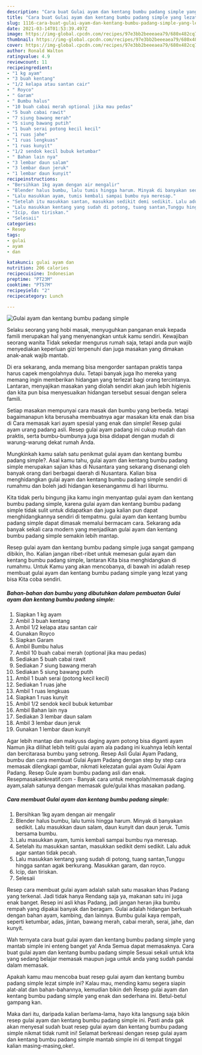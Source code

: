 ```yaml
---
description: "Cara buat Gulai ayam dan kentang bumbu padang simple yang lezat dan Mudah Dibuat"
title: "Cara buat Gulai ayam dan kentang bumbu padang simple yang lezat dan Mudah Dibuat"
slug: 1116-cara-buat-gulai-ayam-dan-kentang-bumbu-padang-simple-yang-lezat-dan-mudah-dibuat
date: 2021-03-14T01:53:39.497Z
image: https://img-global.cpcdn.com/recipes/97e3bb2beeeaea79/680x482cq70/gulai-ayam-dan-kentang-bumbu-padang-simple-foto-resep-utama.jpg
thumbnail: https://img-global.cpcdn.com/recipes/97e3bb2beeeaea79/680x482cq70/gulai-ayam-dan-kentang-bumbu-padang-simple-foto-resep-utama.jpg
cover: https://img-global.cpcdn.com/recipes/97e3bb2beeeaea79/680x482cq70/gulai-ayam-dan-kentang-bumbu-padang-simple-foto-resep-utama.jpg
author: Ronald Walton
ratingvalue: 4.9
reviewcount: 11
recipeingredient:
- "1 kg ayam"
- "3 buah kentang"
- "1/2 kelapa atau santan cair"
- " Royco"
- " Garam"
- " Bumbu halus"
- "10 buah cabai merah optional jika mau pedas"
- "5 buah cabai rawit"
- "7 siung bawang merah"
- "5 siung bawang putih"
- "1 buah serai potong kecil kecil"
- "1 ruas jahe"
- "1 ruas lengkuas"
- "1 ruas kunyit"
- "1/2 sendok kecil bubuk ketumbar"
- " Bahan lain nya"
- "3 lembar daun salam"
- "3 lembar daun jeruk"
- "1 lembar daun kunyit"
recipeinstructions:
- "Bersihkan 1kg ayam dengan air mengalir"
- "Blender halus bumbu, lalu tumis hingga harum. Minyak di banyakan sedikit. Lalu masukkan daun salam, daun kunyit dan daun jeruk. Tumis bersama bumbu."
- "Lalu masukkan ayam, tumis kembali sampai bumbu nya meresap."
- "Setelah itu masukkan santan, masukkan sedikit demi sedikit. Lalu aduk agar santan tidak pecah."
- "Lalu masukkan kentang yang sudah di potong, tuang santan,Tunggu hingga santan agak berkurang. Masukkan garam, dan royco."
- "Icip, dan tiriskan."
- "Selesaii"
categories:
- Resep
tags:
- gulai
- ayam
- dan

katakunci: gulai ayam dan 
nutrition: 206 calories
recipecuisine: Indonesian
preptime: "PT23M"
cooktime: "PT57M"
recipeyield: "2"
recipecategory: Lunch

---
```



![Gulai ayam dan kentang bumbu padang simple](https://img-global.cpcdn.com/recipes/97e3bb2beeeaea79/680x482cq70/gulai-ayam-dan-kentang-bumbu-padang-simple-foto-resep-utama.jpg)

Selaku seorang yang hobi masak, menyuguhkan panganan enak kepada famili merupakan hal yang menyenangkan untuk kamu sendiri. Kewajiban seorang  wanita Tidak sekedar mengurus rumah saja, tetapi anda pun wajib menyediakan keperluan gizi terpenuhi dan juga masakan yang dimakan anak-anak wajib mantab.

Di era  sekarang, anda memang bisa mengorder santapan praktis tanpa harus capek mengolahnya dulu. Tetapi banyak juga lho mereka yang memang ingin memberikan hidangan yang terlezat bagi orang tercintanya. Lantaran, menyajikan masakan yang diolah sendiri akan jauh lebih higienis dan kita pun bisa menyesuaikan hidangan tersebut sesuai dengan selera famili. 

Setiap masakan mempunyai cara masak dan bumbu yang berbeda. tetapi bagaimanapun kita berusaha membuatnya agar masakan kita enak dan bisa di Cara memasak kari ayam spesial yang enak dan simple! Resep gulai ayam urang padang asli. Resep gulai ayam padang ini cukup mudah dan praktis, serta bumbu-bumbunya juga bisa didapat dengan mudah di warung-warung dekat rumah Anda.

Mungkinkah kamu salah satu penikmat gulai ayam dan kentang bumbu padang simple?. Asal kamu tahu, gulai ayam dan kentang bumbu padang simple merupakan sajian khas di Nusantara yang sekarang disenangi oleh banyak orang dari berbagai daerah di Nusantara. Kalian bisa menghidangkan gulai ayam dan kentang bumbu padang simple sendiri di rumahmu dan boleh jadi hidangan kesenanganmu di hari liburmu.

Kita tidak perlu bingung jika kamu ingin menyantap gulai ayam dan kentang bumbu padang simple, karena gulai ayam dan kentang bumbu padang simple tidak sulit untuk didapatkan dan juga kalian pun dapat menghidangkannya sendiri di tempatmu. gulai ayam dan kentang bumbu padang simple dapat dimasak memalui bermacam cara. Sekarang ada banyak sekali cara modern yang menjadikan gulai ayam dan kentang bumbu padang simple semakin lebih mantap.

Resep gulai ayam dan kentang bumbu padang simple juga sangat gampang dibikin, lho. Kalian jangan ribet-ribet untuk memesan gulai ayam dan kentang bumbu padang simple, lantaran Kita bisa menghidangkan di rumahmu. Untuk Kamu yang akan mencobanya, di bawah ini adalah resep membuat gulai ayam dan kentang bumbu padang simple yang lezat yang bisa Kita coba sendiri.

<!--inarticleads1-->

##### Bahan-bahan dan bumbu yang dibutuhkan dalam pembuatan Gulai ayam dan kentang bumbu padang simple:

1. Siapkan 1 kg ayam
1. Ambil 3 buah kentang
1. Ambil 1/2 kelapa atau santan cair
1. Gunakan  Royco
1. Siapkan  Garam
1. Ambil  Bumbu halus
1. Ambil 10 buah cabai merah (optional jika mau pedas)
1. Sediakan 5 buah cabai rawit
1. Sediakan 7 siung bawang merah
1. Sediakan 5 siung bawang putih
1. Ambil 1 buah serai (potong kecil kecil)
1. Sediakan 1 ruas jahe
1. Ambil 1 ruas lengkuas
1. Siapkan 1 ruas kunyit
1. Ambil 1/2 sendok kecil bubuk ketumbar
1. Ambil  Bahan lain nya
1. Sediakan 3 lembar daun salam
1. Ambil 3 lembar daun jeruk
1. Gunakan 1 lembar daun kunyit


Agar lebih mantap dan makyuss daging ayam potong bisa diganti ayam Namun jika dilihat lebih teliti gulai ayam ala padang ini kuahnya lebih kental dan bercitarasa bumbu yang setrong. Resep Asli Gulai Ayam Padang, bumbu dan cara membuat Gulai Ayam Padang dengan step by step cara memasak dilengkapi gambar, nikmati kelezatan gulai ayam Gulai Ayam Padang. Resep Gule ayam bumbu padang asli dan enak. Resepmasakankreatif.com - Banyak cara untuk mengolah/memasak daging ayam,salah satunya dengan memasak gule/gulai khas masakan padang. 

<!--inarticleads2-->

##### Cara membuat Gulai ayam dan kentang bumbu padang simple:

1. Bersihkan 1kg ayam dengan air mengalir
1. Blender halus bumbu, lalu tumis hingga harum. Minyak di banyakan sedikit. Lalu masukkan daun salam, daun kunyit dan daun jeruk. Tumis bersama bumbu.
1. Lalu masukkan ayam, tumis kembali sampai bumbu nya meresap.
1. Setelah itu masukkan santan, masukkan sedikit demi sedikit. Lalu aduk agar santan tidak pecah.
1. Lalu masukkan kentang yang sudah di potong, tuang santan,Tunggu hingga santan agak berkurang. Masukkan garam, dan royco.
1. Icip, dan tiriskan.
1. Selesaii


Resep cara membuat gulai ayam adalah salah satu masakan khas Padang yang terkenal. Jadi tidak hanya Rendang saja ya, makanan satu ini juga enak banget. Resep ini asli khas Padang, jadi jangan heran jika bumbu rempah yang dipakai banyak dan beragam. Gulai adalah hidangan berkuah dengan bahan ayam, kambing, dan lainnya. Bumbu gulai kaya rempah, seperti ketumbar, adas, jintan, bawang merah, cabai merah, serai, jahe, dan kunyit. 

Wah ternyata cara buat gulai ayam dan kentang bumbu padang simple yang mantab simple ini enteng banget ya! Anda Semua dapat memasaknya. Cara buat gulai ayam dan kentang bumbu padang simple Sesuai sekali untuk kita yang sedang belajar memasak maupun juga untuk anda yang sudah pandai dalam memasak.

Apakah kamu mau mencoba buat resep gulai ayam dan kentang bumbu padang simple lezat simple ini? Kalau mau, mending kamu segera siapin alat-alat dan bahan-bahannya, kemudian bikin deh Resep gulai ayam dan kentang bumbu padang simple yang enak dan sederhana ini. Betul-betul gampang kan. 

Maka dari itu, daripada kalian berlama-lama, hayo kita langsung saja bikin resep gulai ayam dan kentang bumbu padang simple ini. Pasti anda gak akan menyesal sudah buat resep gulai ayam dan kentang bumbu padang simple nikmat tidak rumit ini! Selamat berkreasi dengan resep gulai ayam dan kentang bumbu padang simple mantab simple ini di tempat tinggal kalian masing-masing,oke!.

